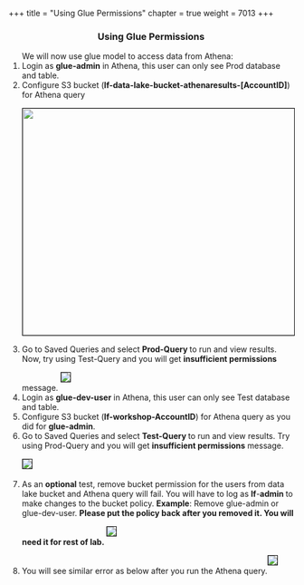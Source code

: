 +++
title = "Using Glue Permissions"
chapter = true
weight = 7013
+++

<center><h3>Using Glue Permissions</h3></center>
<div style="text-align: left">
  <ol> 
    We will now use glue model to access data from Athena:
    <li>Login as <b>glue-admin</b> in Athena, this user can only see Prod database and table.</li>
    <li>Configure S3 bucket (<strong>lf-data-lake-bucket-athenaresults-[AccountID]</strong>) for Athena query <img src="/images/gluemigration013.png" style="margin:15px 0px; border:1px solid black" width="700" height="400"/></li>
    <li>Go to Saved Queries and select <strong>Prod-Query </strong>to run and view results. Now, try using Test-Query and you will get <strong>insufficient permissions</strong> message.
<img src="/images/gluemigration014.png" style="margin:15px 0px; border:1px solid black"/></li>
    <li>Login as <b>glue-dev-user</b> in Athena, this user can only see Test database and table.</li>
    <li>Configure S3 bucket (<strong>lf-workshop-AccountID</strong>) for Athena query as you did for <strong>glue-admin</strong>.</li>
    <li>Go to Saved Queries and select <strong>Test-Query </strong>to run and view results. Try using Prod-Query and you will get <strong>insufficient permissions</strong> message.
    <img src="/images/gluemigration015.png" style="margin:15px 0px; border:1px solid black"/></li>
    <li>As an <strong>optional</strong> test, remove bucket permission for the users from data lake bucket and Athena query will fail. You will have to log as <strong>lf</strong>-<strong>admin </strong>to make changes to the bucket policy. <strong>Example</strong>: Remove glue-admin or glue-dev-user. <strong>Please put the policy back after you removed it. You will need it for rest of lab.</strong>
    <img src="/images/gluemigration016.png" style="margin:15px 0px; border:1px solid black"/></li>
    <li>You will see similar error as below after you run the Athena query.<img src="/images/gluemigration017.png" style="margin:15px 0px; border:1px solid black"/></li>
  </ol>
</div>



